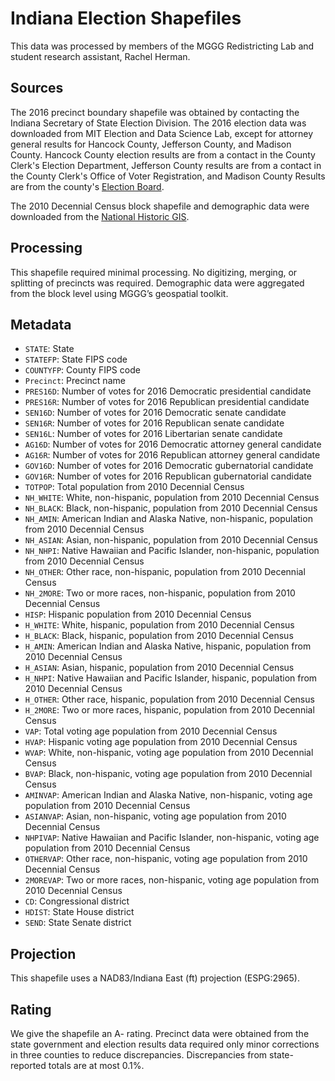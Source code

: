 # Indiana Election Shapefiles
This data was processed by members of the MGGG Redistricting Lab and student research assistant, Rachel Herman.

## Sources
The 2016 precinct boundary shapefile was obtained by contacting the Indiana Secretary of State Election Division. The 2016 election data was downloaded from MIT Election and Data Science Lab, except for attorney general results for Hancock County, Jefferson County, and Madison County. Hancock County election results are from a contact in the County Clerk's Election Department, Jefferson County results are from a contact in the County Clerk's Office of Voter Registration, and Madison County Results are from the county's [Election Board](https://www.madisoncounty.in.gov/assets/precinct-report-------madison-county2016.pdf).

The 2010 Decennial Census block shapefile and demographic data were downloaded from the [National Historic GIS](https://data2.nhgis.org/main#).


## Processing
This shapefile required minimal processing. No digitizing, merging, or splitting of precincts was required. Demographic data were aggregated from the block level using MGGG’s geospatial toolkit.

## Metadata
* `STATE`: State
* `STATEFP`: State FIPS code
* `COUNTYFP`: County FIPS code
* `Precinct`: Precinct name
*	`PRES16D`: Number of votes for 2016 Democratic presidential candidate
*	`PRES16R`: Number of votes for 2016 Republican presidential candidate
*	`SEN16D`: Number of votes for 2016 Democratic senate candidate
* `SEN16R`: Number of votes for 2016 Republican senate candidate
* `SEN16L`: Number of votes for 2016 Libertarian senate candidate
* `AG16D`: Number of votes for 2016 Democratic attorney general candidate
*	`AG16R`: Number of votes for 2016 Republican attorney general candidate
*	`GOV16D`: Number of votes for 2016 Democratic gubernatorial candidate
*	`GOV16R`: Number of votes for 2016 Republican gubernatorial candidate
* `TOTPOP`: Total population from 2010 Decennial Census
* `NH_WHITE`: White, non-hispanic, population from 2010 Decennial Census
* `NH_BLACK`: Black, non-hispanic, population from 2010 Decennial Census
* `NH_AMIN`: American Indian and Alaska Native, non-hispanic, population from 2010 Decennial Census
* `NH_ASIAN`: Asian, non-hispanic, population from 2010 Decennial Census
* `NH_NHPI`: Native Hawaiian and Pacific Islander, non-hispanic, population from 2010 Decennial Census
* `NH_OTHER`: Other race, non-hispanic, population from 2010 Decennial Census
* `NH_2MORE`: Two or more races, non-hispanic, population from 2010 Decennial Census
* `HISP`: Hispanic population from 2010 Decennial Census
* `H_WHITE`: White, hispanic, population from 2010 Decennial Census
* `H_BLACK`: Black, hispanic, population from 2010 Decennial Census
* `H_AMIN`: American Indian and Alaska Native, hispanic, population from 2010 Decennial Census
* `H_ASIAN`: Asian, hispanic, population from 2010 Decennial Census
* `H_NHPI`: Native Hawaiian and Pacific Islander, hispanic, population from 2010 Decennial Census
* `H_OTHER`: Other race, hispanic, population from 2010 Decennial Census
* `H_2MORE`: Two or more races, hispanic, population from 2010 Decennial Census
* `VAP`: Total voting age population from 2010 Decennial Census
* `HVAP`: Hispanic voting age population from 2010 Decennial Census
* `WVAP`: White, non-hispanic, voting age population from 2010 Decennial Census
* `BVAP`: Black, non-hispanic, voting age population from 2010 Decennial Census
* `AMINVAP`: American Indian and Alaska Native, non-hispanic, voting age population from 2010 Decennial Census
* `ASIANVAP`: Asian, non-hispanic, voting age population from 2010 Decennial Census
* `NHPIVAP`: Native Hawaiian and Pacific Islander, non-hispanic, voting age population from 2010 Decennial Census
* `OTHERVAP`: Other race, non-hispanic, voting age population from 2010 Decennial Census
* `2MOREVAP`: Two or more races, non-hispanic, voting age population from 2010 Decennial Census
* `CD`: Congressional district
* `HDIST`: State House district
* `SEND`: State Senate district

## Projection
This shapefile uses a NAD83/Indiana East (ft) projection (ESPG:2965).

## Rating
We give the shapefile an A- rating. Precinct data were obtained from the state government and election results data required only minor corrections in three counties to reduce discrepancies. Discrepancies from state-reported totals are at most 0.1%.
